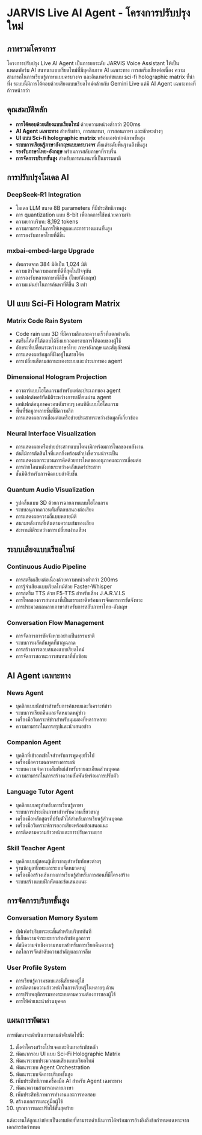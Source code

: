 # JARVIS Live AI Agent - โครงการปรับปรุงใหม่

## ภาพรวมโครงการ

โครงการปรับปรุง Live AI Agent เป็นการยกระดับ JARVIS Voice Assistant ให้เป็นแพลตฟอร์ม AI สนทนาแบบเรียลไทม์ที่มีบุคลิกภาพ AI เฉพาะทาง การสตรีมเสียงต่อเนื่อง ความสามารถในการเรียนรู้ภาษาแบบครบวงจร และอินเทอร์เฟซแบบ sci-fi holographic matrix ที่น่าทึ่ง ระบบนี้มีการโต้ตอบด้วยเสียงแบบเรียลไทม์คล้ายกับ Gemini Live แต่มี AI Agent เฉพาะทางที่ก้าวหน้ากว่า

## คุณสมบัติหลัก

- **การโต้ตอบด้วยเสียงแบบเรียลไทม์** ด้วยความหน่วงต่ำกว่า 200ms
- **AI Agent เฉพาะทาง** สำหรับข่าว, การสนทนา, การสอนภาษา และทักษะต่างๆ
- **UI แบบ Sci-fi holographic matrix** พร้อมเอฟเฟกต์ภาพขั้นสูง
- **ระบบการเรียนรู้ภาษาอังกฤษแบบครบวงจร** ตั้งแต่ระดับพื้นฐานถึงขั้นสูง
- **รองรับภาษาไทย-อังกฤษ** พร้อมการสลับภาษาที่ราบรื่น
- **การจัดการบริบทขั้นสูง** สำหรับการสนทนาที่เป็นธรรมชาติ

## การปรับปรุงโมเดล AI

### DeepSeek-R1 Integration
- โมเดล LLM ขนาด 8B parameters ที่มีประสิทธิภาพสูง
- การ quantization แบบ 8-bit เพื่อลดการใช้หน่วยความจำ
- ความยาวบริบท: 8,192 tokens
- ความสามารถในการให้เหตุผลและการวางแผนขั้นสูง
- การรองรับภาษาไทยที่ดีขึ้น

### mxbai-embed-large Upgrade
- อัพเกรดจาก 384 มิติเป็น 1,024 มิติ
- ความเข้าใจความหมายที่ดีที่สุดในปัจจุบัน
- การรองรับหลายภาษาที่ดีขึ้น (ไทย/อังกฤษ)
- ความแม่นยำในการค้นหาที่ดีขึ้น 3 เท่า

## UI แบบ Sci-Fi Hologram Matrix

### Matrix Code Rain System
- Code rain แบบ 3D ที่มีความลึกและความเร็วที่แตกต่างกัน
- สตรีมโค้ดที่โต้ตอบได้ซึ่งแยกออกรอบการโต้ตอบของผู้ใช้
- อักขระที่เปลี่ยนระหว่างภาษาไทย ภาษาอังกฤษ และสัญลักษณ์
- การแสดงผลข้อมูลที่ฝังอยู่ในสายโค้ด
- การเปลี่ยนสีตามสถานะของระบบและประเภทของ agent

### Dimensional Hologram Projection
- อวาตาร์แบบโฮโลแกรมสำหรับแต่ละประเภทของ agent
- เอฟเฟกต์พอร์ทัลมิติระหว่างการเปลี่ยนผ่าน agent
- เอฟเฟกต์อนุภาคควอนตัมรอบๆ เอนทิตีแบบโฮโลแกรม
- พื้นที่ข้อมูลหลายชั้นที่มีความลึก
- การแสดงผลการเชื่อมต่อเครือข่ายประสาทระหว่างข้อมูลที่เกี่ยวข้อง

### Neural Interface Visualization
- การแสดงผลเครือข่ายประสาทแบบไดนามิกพร้อมการไหลของพลังงาน
- ต้นไม้การตัดสินใจที่แตกกิ่งพร้อมตัวบ่งชี้ความน่าจะเป็น
- การแสดงผลกระบวนการคิดด้วยการไหลของอนุภาคและการเชื่อมต่อ
- การถ่ายโอนพลังงานระหว่างคลัสเตอร์ประสาท
- ชั้นมิติสำหรับการคิดแบบลำดับชั้น

### Quantum Audio Visualization
- รูปคลื่นแบบ 3D ด้วยการฉายภาพแบบโฮโลแกรม
- ระบบอนุภาคควอนตัมที่ตอบสนองต่อเสียง
- การแสดงผลความถี่แบบหลายมิติ
- สนามพลังงานที่เต้นตามความเข้มของเสียง
- สะพานมิติระหว่างการเปลี่ยนผ่านเสียง

## ระบบเสียงแบบเรียลไทม์

### Continuous Audio Pipeline
- การสตรีมเสียงต่อเนื่องด้วยความหน่วงต่ำกว่า 200ms
- การรู้จำเสียงแบบเรียลไทม์ด้วย Faster-Whisper
- การสตรีม TTS ด้วย F5-TTS สำหรับเสียง J.A.R.V.I.S
- การไหลของการสนทนาที่เป็นธรรมชาติพร้อมการจัดการการขัดจังหวะ
- การประมวลผลหลายภาษาสำหรับการสลับภาษาไทย-อังกฤษ

### Conversation Flow Management
- การจัดการการขัดจังหวะอย่างเป็นธรรมชาติ
- ระบบการผลัดกันพูดที่ชาญฉลาด
- การสร้างการตอบสนองแบบเรียลไทม์
- การจัดการสถานะการสนทนาที่ซับซ้อน

## AI Agent เฉพาะทาง

### News Agent
- บุคลิกแบบนักข่าวสำหรับการค้นพบและวิเคราะห์ข่าว
- ระบบการเรียกคืนและจัดหมวดหมู่ข่าว
- เครื่องมือวิเคราะห์ข่าวสำหรับมุมมองที่หลากหลาย
- ความสามารถในการสรุปและนำเสนอข่าว

### Companion Agent
- บุคลิกที่เข้าอกเข้าใจสำหรับการพูดคุยทั่วไป
- เครื่องมือความฉลาดทางอารมณ์
- ระบบความจำความสัมพันธ์สำหรับรายละเอียดส่วนบุคคล
- ความสามารถในการสร้างความสัมพันธ์พร้อมการปรับตัว

### Language Tutor Agent
- บุคลิกแบบครูสำหรับการเรียนรู้ภาษา
- ระบบการประเมินภาษาสำหรับความเชี่ยวชาญ
- เครื่องมือหลักสูตรที่ปรับตัวได้สำหรับการเรียนรู้ส่วนบุคคล
- เครื่องมือวิเคราะห์การออกเสียงพร้อมข้อเสนอแนะ
- การติดตามความก้าวหน้าและการปรับความยาก

### Skill Teacher Agent
- บุคลิกแบบผู้สอนผู้เชี่ยวชาญสำหรับทักษะต่างๆ
- ฐานข้อมูลทักษะและระบบจัดหมวดหมู่
- เครื่องมือสร้างเส้นทางการเรียนรู้สำหรับการสอนที่มีโครงสร้าง
- ระบบสร้างแบบฝึกหัดและข้อเสนอแนะ

## การจัดการบริบทขั้นสูง

### Conversation Memory System
- บัฟเฟอร์บริบทระยะสั้นสำหรับบริบททันที
- ที่เก็บความจำระยะยาวสำหรับข้อมูลถาวร
- ดัชนีความจำเชิงความหมายสำหรับการเรียกคืนความรู้
- กลไกการจัดลำดับความสำคัญและการลืม

### User Profile System
- การเรียนรู้ความชอบและนิสัยของผู้ใช้
- การติดตามความก้าวหน้าในการเรียนรู้ในหลายๆ ด้าน
- การปรับพฤติกรรมของระบบตามความต้องการของผู้ใช้
- การให้คำแนะนำส่วนบุคคล

## แผนการพัฒนา

การพัฒนาจะดำเนินการตามลำดับต่อไปนี้:

1. ตั้งค่าโครงสร้างโปรเจคและอินเทอร์เฟซหลัก
2. พัฒนากรอบ UI แบบ Sci-Fi Holographic Matrix
3. พัฒนาระบบประมวลผลเสียงแบบเรียลไทม์
4. พัฒนาระบบ Agent Orchestration
5. พัฒนาระบบจัดการบริบทขั้นสูง
6. เพิ่มประสิทธิภาพเครื่องมือ AI สำหรับ Agent เฉพาะทาง
7. พัฒนาความสามารถหลายภาษา
8. เพิ่มประสิทธิภาพการทำงานและการทดสอบ
9. สร้างเอกสารและคู่มือผู้ใช้
10. บูรณาการและปรับใช้ขั้นสุดท้าย

แต่ละงานได้ถูกแบ่งย่อยเป็นงานย่อยที่สามารถดำเนินการได้พร้อมการอ้างอิงถึงข้อกำหนดเฉพาะจากเอกสารข้อกำหนด